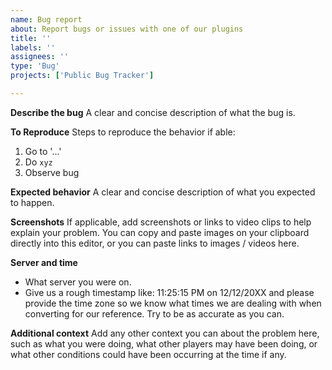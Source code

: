 ```yaml
---
name: Bug report
about: Report bugs or issues with one of our plugins
title: ''
labels: ''
assignees: ''
type: 'Bug'
projects: ['Public Bug Tracker']

---
```


**Describe the bug**
A clear and concise description of what the bug is.

**To Reproduce**
Steps to reproduce the behavior if able:
1. Go to '...'
2. Do `xyz`
3. Observe bug

**Expected behavior**
A clear and concise description of what you expected to happen.

**Screenshots**
If applicable, add screenshots or links to video clips to help explain your problem. You can copy and paste images on your clipboard directly into this editor, or you can paste links to images / videos here.

**Server and time**
- What server you were on.
- Give us a rough timestamp like: 11:25:15 PM on 12/12/20XX and please provide the time zone so we know what times we are dealing with when converting for our reference. Try to be as accurate as you can.

**Additional context**
Add any other context you can about the problem here, such as what you were doing, what other players may have been doing, or what other conditions could have been occurring at the time if any.
